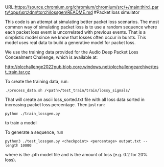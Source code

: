 URL:https://source.chromium.org/chromium/chromium/src/+/main:third_party\opus\src\dnn\torch\lossgen\README.md
#Packet loss simulator

This code is an attempt at simulating better packet loss scenarios. The most common way of simulating
packet loss is to use a random sequence where each packet loss event is uncorrelated with previous events.
That is a simplistic model since we know that losses often occur in bursts. This model uses real data
to build a generative model for packet loss.

We use the training data provided for the Audio Deep Packet Loss Concealment Challenge, which is available at:

http://plcchallenge2022pub.blob.core.windows.net/plcchallengearchive/test_train.tar.gz

To create the training data, run:

`./process_data.sh /<path>/test_train/train/lossy_signals/`

That will create an ascii loss\_sorted.txt file with all loss data sorted in increasing packet loss
percentage. Then just run:

`python ./train_lossgen.py`

to train a model

To generate a sequence, run

`python3 ./test_lossgen.py <checkpoint> <percentage> output.txt --length 10000`

where <checkpoint> is the .pth model file and <percentage> is the amount of loss (e.g. 0.2 for 20% loss).

